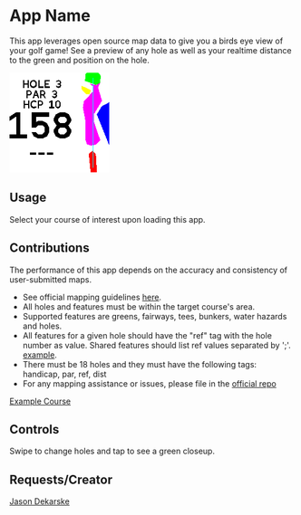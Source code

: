 # App Name

This app leverages open source map data to give you a birds eye view of your golf game! See a preview of any hole as well as your realtime distance to the green and position on the hole.

![hole3](screenshot.png)

## Usage

Select your course of interest upon loading this app.

## Contributions

The performance of this app depends on the accuracy and consistency of user-submitted maps. 
    <ul>
      <li>See official mapping guidelines <a
          href="https://wiki.openstreetmap.org/wiki/Tag:leisure%3Dgolf_course">here</a>.</li>
      <li>All holes and features must be within the target course's area.</li>
      <li>Supported features are greens, fairways, tees, bunkers, water hazards and holes.</li>
      <li>All features for a given hole should have the "ref" tag with the hole number as value. Shared features should
        list ref values separated by ';'. <a href="https://www.openstreetmap.org/way/36896320">example</a>.</li>
      <li>There must be 18 holes and they must have the following tags: handicap, par, ref, dist</li>
      <li>For any mapping assistance or issues, please file in the <a
          href="https://github.com/espruino/BangleApps/issues/new?assignees=&labels=bug&template=bangle-bug-report-custom-form.yaml&title=[golfview]+Short+description+of+bug">official
          repo</a></li>
    </ul>
    <a href="https://www.openstreetmap.org/way/25447898">Example Course</a>
## Controls

Swipe to change holes and tap to see a green closeup.

## Requests/Creator

[Jason Dekarske](https://github.com/jdekarske)